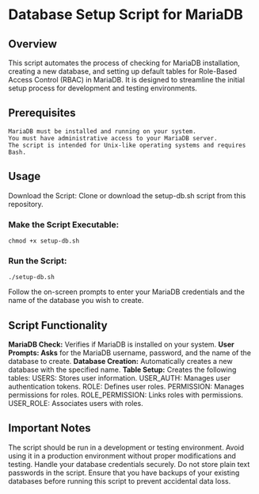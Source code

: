 # Database Setup Script for MariaDB
## Overview

This script automates the process of checking for MariaDB installation, creating a new database, and setting up default tables for Role-Based Access Control (RBAC) in MariaDB. It is designed to streamline the initial setup process for development and testing environments.
## Prerequisites

    MariaDB must be installed and running on your system.
    You must have administrative access to your MariaDB server.
    The script is intended for Unix-like operating systems and requires Bash.

## Usage

Download the Script: Clone or download the setup-db.sh script from this repository.

### Make the Script Executable:

    chmod +x setup-db.sh

### Run the Script:

    ./setup-db.sh

Follow the on-screen prompts to enter your MariaDB credentials and the name of the database you wish to create.

## Script Functionality

**MariaDB Check:** Verifies if MariaDB is installed on your system.
**User Prompts: Asks** for the MariaDB username, password, and the name of the database to create.
**Database Creation:** Automatically creates a new database with the specified name.
**Table Setup:** Creates the following tables:
    USERS: Stores user information.
    USER_AUTH: Manages user authentication tokens.
    ROLE: Defines user roles.
    PERMISSION: Manages permissions for roles.
    ROLE_PERMISSION: Links roles with permissions.
    USER_ROLE: Associates users with roles.

## Important Notes

The script should be run in a development or testing environment. Avoid using it in a production environment without proper modifications and testing.
Handle your database credentials securely. Do not store plain text passwords in the script.
Ensure that you have backups of your existing databases before running this script to prevent accidental data loss.
